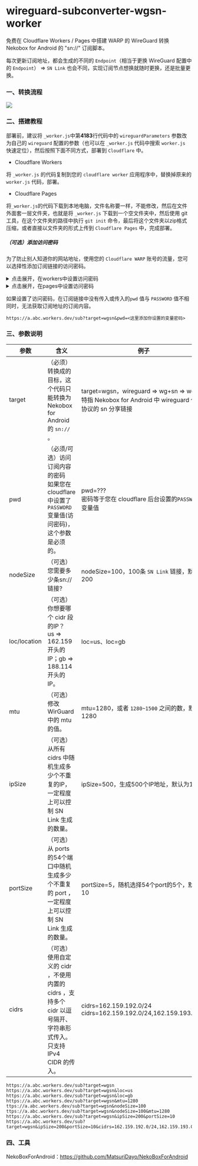 # wireguard-subconverter-wgsn-worker

免费在 Cloudflare Workers / Pages 中搭建 WARP 的 WireGuard 转换 Nekobox for Android 的 "sn://" 订阅脚本。

每次更新订阅地址，都会生成的不同的 `Endpoint`（相当于更换 WireGuard 配置中的 `Endpoint`） => `SN Link` 也会不同，实现订阅节点想换就随时更换，还是批量更换。

### 一、转换流程

<img src="images\图1.png" />

### 二、搭建教程

部署前，建议将 `_worker.js`中第**4183**行代码中的 `wireguardParameters` 参数改为自己的 `wireguard` 配置的参数（也可以在 `_worker.js` 代码中搜索 `worker.js` 快速定位），然后按照下面不同方式，部署到 `Cloudflare` 中。

- Cloudflare Workers

将 `_worker.js` 的代码复制到您的 `cloudflare worker` 应用程序中，替换掉原来的 `worker.js` 代码，部署。

- Cloudflare Pages

将`_worker.js`的代码下载到本地电脑，文件名称要一样，不能修改，然后在文件外面套一层文件夹，也就是将 `_worker.js` 下载到一个空文件夹中，然后使用 git 工具，在这个文件夹的路径中执行 `git init` 命令，最后将这个文件夹以zip格式压缩，或者直接以文件夹的形式上传到 `Cloudflare Pages` 中，完成部署。

##### （可选）添加访问密码

为了防止别人知道你的网站地址，使用您的 `Cloudflare WARP` 账号的流量，您可以选择性添加订阅链接的访问密码。
<details>
<summary>点击展开，在workers中设置访问密码</summary>
	<img src="images\图2.png" />
</details>

<details>
<summary>点击展开，在pages中设置访问密码</summary>
	<img src="images\图3.png" />
</details>

如果设置了访问密码，在订阅链接中没有传入或传入的`pwd` 值与  `PASSWORD` 值不相同时，无法获取订阅地址的订阅内容。
```
https://a.abc.workers.dev/sub?target=wgsn&pwd=<这里添加你设置的变量密码>
```

### 三、参数说明

| 参数         | 含义                                                         | 例子                                                         |
| ------------ | ------------------------------------------------------------ | ------------------------------------------------------------ |
| target       | （必须）转换成的目标，这个代码只能转换为Nekobox for Android 的 `sn://` 。 | target=wgsn，wireguard => wg+sn => wgsn<br>特指 Nekobox for Android 中 wireguard 代理协议的 sn 分享链接 |
| pwd          | （必须/可选）访问订阅内容的密码<br>如果您在 cloudflare 中设置了`PASSWORD` 变量值(访问密码)，这个参数是必须的。 | pwd=???<br>密码等于您在 cloudflare 后台设置的`PASSWORD` 变量值 |
| nodeSize     | （可选）您需要多少条sn://链接?                               | nodeSize=100，100条 `SN Link` 链接，默认为200                |
| loc/location | （可选）你想要哪个 cidr 段的IP？<br>us => 162.159开头的IP；gb => 188.114开头的IP。 | loc=us、loc=gb                                               |
| mtu          | （可选）修改 WirGuard 中的 mtu 的值。                        | mtu=1280，或者 `1280~1500` 之间的数，默认1280                |
| ipSize       | （可选）从所有 cidrs 中随机生成多少个不重复的IP，一定程度上可以控制 SN Link 生成的数量。 | ipSize=500，生成500个IP地址，默认为1000                      |
| portSize     | （可选）从 ports 的54个端口中随机生成多少个不重复的 port ，一定程度上可以控制 SN Link 生成的数量。 | portSize=5，随机选择54个port的5个，默认为10                  |
| cidrs        | （可选）使用自定义的 cidr ，不使用内置的 cidrs ，支持多个 cidr 以逗号隔开、字符串形式传入。只支持 IPv4 CIDR 的传入。 | cidrs=162.159.192.0/24<br>cidrs=162.159.192.0/24,162.159.193.0/24 |


```
https://a.abc.workers.dev/sub?target=wgsn
https://a.abc.workers.dev/sub?target=wgsn&loc=us
https://a.abc.workers.dev/sub?target=wgsn&loc=gb
https://a.abc.workers.dev/sub?target=wgsn&mtu=1280
ttps://a.abc.workers.dev/sub?target=wgsn&nodeSize=100
ttps://a.abc.workers.dev/sub?target=wgsn&nodeSize=100&mtu=1280
https://a.abc.workers.dev/sub?target=wgsn&ipSize=200&portSize=10
https://a.abc.workers.dev/sub?target=wgsn&ipSize=200&portSize=10&cidrs=162.159.192.0/24,162.159.193.0/24
```

### 四、工具

NekoBoxForAndroid：https://github.com/MatsuriDayo/NekoBoxForAndroid
